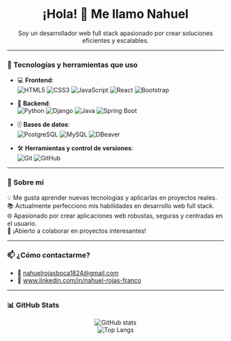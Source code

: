 <h1 align="center">¡Hola! 👋 Me llamo Nahuel</h1>
<p align="center">Soy un desarrollador web full stack apasionado por crear soluciones eficientes y escalables.</p>

---

### 🚀 Tecnologías y herramientas que uso

- 💻 **Frontend**:  
  ![HTML5](https://img.shields.io/badge/HTML5-E34F26?style=flat&logo=html5&logoColor=white)
  ![CSS3](https://img.shields.io/badge/CSS3-1572B6?style=flat&logo=css3&logoColor=white)
  ![JavaScript](https://img.shields.io/badge/JavaScript-F7DF1E?style=flat&logo=javascript&logoColor=black)
  ![React](https://img.shields.io/badge/React-61DAFB?style=flat&logo=react&logoColor=black)
  ![Bootstrap](https://img.shields.io/badge/Bootstrap-7952B3?style=flat&logo=bootstrap&logoColor=white)

- 🐍 **Backend**:  
  ![Python](https://img.shields.io/badge/Python-3776AB?style=flat&logo=python&logoColor=white)
  ![Django](https://img.shields.io/badge/Django-092E20?style=flat&logo=django&logoColor=white)
  ![Java](https://img.shields.io/badge/Java-007396?style=flat&logo=java&logoColor=white)
  ![Spring Boot](https://img.shields.io/badge/Spring_Boot-6DB33F?style=flat&logo=spring-boot&logoColor=white)

- 🗄️ **Bases de datos**:  
  ![PostgreSQL](https://img.shields.io/badge/PostgreSQL-4169E1?style=flat&logo=postgresql&logoColor=white)
  ![MySQL](https://img.shields.io/badge/MySQL-4479A1?style=flat&logo=mysql&logoColor=white)
  ![DBeaver](https://img.shields.io/badge/DBeaver-372923?style=flat&logo=dbeaver&logoColor=white)

- 🛠️ **Herramientas y control de versiones**:  
  ![Git](https://img.shields.io/badge/Git-F05032?style=flat&logo=git&logoColor=white)
  ![GitHub](https://img.shields.io/badge/GitHub-181717?style=flat&logo=github&logoColor=white)

---

### 🌱 Sobre mí

💡 Me gusta aprender nuevas tecnologías y aplicarlas en proyectos reales.  
📚 Actualmente perfecciono mis habilidades en desarrollo web full stack.  
🌐 Apasionado por crear aplicaciones web robustas, seguras y centradas en el usuario.  
🤝 ¡Abierto a colaborar en proyectos interesantes!

---

### 📫 ¿Cómo contactarme?

- 📧 nahuelrojasboca1824@gmail.com
- 💼 www.linkedin.com/in/nahuel-rojas-franco



---

### 📊 GitHub Stats

<p align="center">
  <img src="https://github-readme-stats.vercel.app/api?username=tu-usuario&show_icons=true&theme=github_dark" alt="GitHub stats"/>
  <br/>
  <img src="https://github-readme-stats.vercel.app/api/top-langs/?username=tu-usuario&layout=compact&theme=github_dark" alt="Top Langs"/>
</p>
